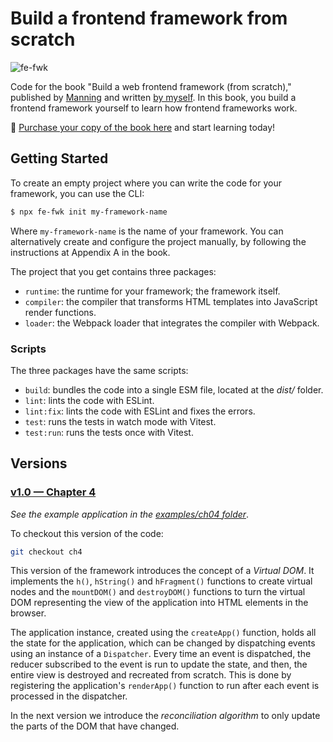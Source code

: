 # Build a frontend framework from scratch

![fe-fwk](https://img.shields.io/badge/fe--fwk-book-blueviolet)

Code for the book "Build a web frontend framework (from scratch)," published by [Manning](http://mng.bz/aM2o) and written [by myself](https://github.com/angelsolaorbaiceta).
In this book, you build a frontend framework yourself to learn how frontend frameworks work.

📘 [Purchase your copy of the book here](http://mng.bz/aM2o) and start learning today!

## Getting Started

To create an empty project where you can write the code for your framework, you can use the CLI:

```bash
$ npx fe-fwk init my-framework-name
```

Where `my-framework-name` is the name of your framework.
You can alternatively create and configure the project manually, by following the instructions at Appendix A in the book.

The project that you get contains three packages:

- `runtime`: the runtime for your framework; the framework itself.
- `compiler`: the compiler that transforms HTML templates into JavaScript render functions.
- `loader`: the Webpack loader that integrates the compiler with Webpack.

### Scripts

The three packages have the same scripts:

- `build`: bundles the code into a single ESM file, located at the _dist/_ folder.
- `lint`: lints the code with ESLint.
- `lint:fix`: lints the code with ESLint and fixes the errors.
- `test`: runs the tests in watch mode with Vitest.
- `test:run`: runs the tests once with Vitest.

## Versions

### [v1.0 — Chapter 4](https://github.com/angelsolaorbaiceta/fe-fwk-book/tree/ch4/packages/runtime)

_See the example application in the [examples/ch04 folder](https://github.com/angelsolaorbaiceta/fe-fwk-book/tree/main/examples/ch04)_.

To checkout this version of the code:

```bash
git checkout ch4
```

This version of the framework introduces the concept of a _Virtual DOM_.
It implements the `h()`, `hString()` and `hFragment()` functions to create virtual nodes and the `mountDOM()` and `destroyDOM()` functions to turn the virtual DOM representing the view of the application into HTML elements in the browser.

The application instance, created using the `createApp()` function, holds all the state for the application, which can be changed by dispatching events using an instance of a `Dispatcher`.
Every time an event is dispatched, the reducer subscribed to the event is run to update the state, and then, the entire view is destroyed and recreated from scratch.
This is done by registering the application's `renderApp()` function to run after each event is processed in the dispatcher.

In the next version we introduce the _reconciliation algorithm_ to only update the parts of the DOM that have changed.
